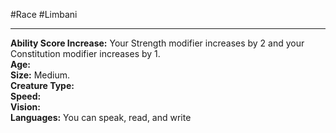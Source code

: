 #Race #Limbani
- - -
**Ability Score Increase:** Your Strength modifier increases by 2 and your Constitution modifier increases by 1.  
**Age:**  
**Size:** Medium.  
**Creature Type:**  
**Speed:**  
**Vision:**  
**Languages:** You can speak, read, and write